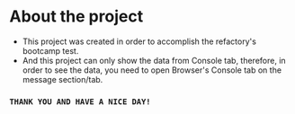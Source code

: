 # About the project
<ul>
  <li> This project was created in order to accomplish the refactory's bootcamp test. </li>
  <li> And this project can only show the data from Console tab,
therefore, in order to see the data, you need to open Browser's Console tab on the message section/tab. </li>
</ul>

### `THANK YOU AND HAVE A NICE DAY!`
